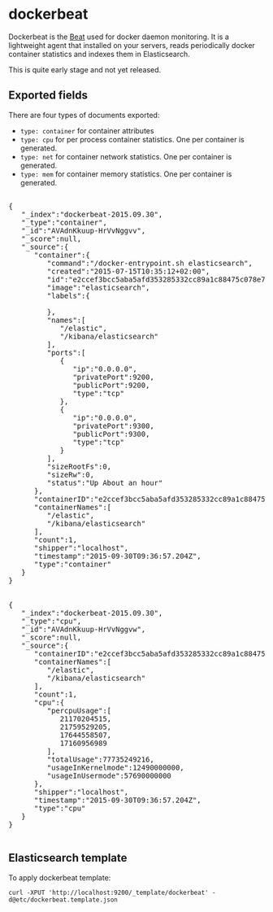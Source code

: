 # dockerbeat

Dockerbeat is the [Beat](https://www.elastic.co/products/beats) used for
docker daemon monitoring. It is a lightweight agent that installed on your servers,
reads periodically docker container statistics and indexes them in
Elasticsearch.

This is quite early stage and not yet released.

## Exported fields

There are four types of documents exported:
- `type: container` for container attributes
- `type: cpu` for per process container statistics. One per container is generated.
- `type: net` for container network statistics. One per container is generated.
- `type: mem` for container memory statistics. One per container is generated.

<pre>

{
   "_index":"dockerbeat-2015.09.30",
   "_type":"container",
   "_id":"AVAdnKkuup-HrVvNggvv",
   "_score":null,
   "_source":{
      "container":{
         "command":"/docker-entrypoint.sh elasticsearch",
         "created":"2015-07-15T10:35:12+02:00",
         "id":"e2ccef3bcc5aba5afd353285332cc89a1c88475c078e75ac58c7794c3d18114f",
         "image":"elasticsearch",
         "labels":{

         },
         "names":[
            "/elastic",
            "/kibana/elasticsearch"
         ],
         "ports":[
            {
               "ip":"0.0.0.0",
               "privatePort":9200,
               "publicPort":9200,
               "type":"tcp"
            },
            {
               "ip":"0.0.0.0",
               "privatePort":9300,
               "publicPort":9300,
               "type":"tcp"
            }
         ],
         "sizeRootFs":0,
         "sizeRw":0,
         "status":"Up About an hour"
      },
      "containerID":"e2ccef3bcc5aba5afd353285332cc89a1c88475c078e75ac58c7794c3d18114f",
      "containerNames":[
         "/elastic",
         "/kibana/elasticsearch"
      ],
      "count":1,
      "shipper":"localhost",
      "timestamp":"2015-09-30T09:36:57.204Z",
      "type":"container"
   }
}


{
   "_index":"dockerbeat-2015.09.30",
   "_type":"cpu",
   "_id":"AVAdnKkuup-HrVvNggvw",
   "_score":null,
   "_source":{
      "containerID":"e2ccef3bcc5aba5afd353285332cc89a1c88475c078e75ac58c7794c3d18114f",
      "containerNames":[
         "/elastic",
         "/kibana/elasticsearch"
      ],
      "count":1,
      "cpu":{
         "percpuUsage":[
            21170204515,
            21759529205,
            17644558507,
            17160956989
         ],
         "totalUsage":77735249216,
         "usageInKernelmode":12490000000,
         "usageInUsermode":57690000000
      },
      "shipper":"localhost",
      "timestamp":"2015-09-30T09:36:57.204Z",
      "type":"cpu"
   }
}

</pre>

## Elasticsearch template

To apply dockerbeat template:

    curl -XPUT 'http://localhost:9200/_template/dockerbeat' -d@etc/dockerbeat.template.json
